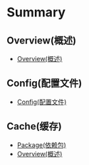 # Summary

## Overview\(概述\)

* [Overview\(概述\)](README.md)

## Config\(配置文件\)

* [Config\(配置文件\)](Config/Config.markdown)

## Cache\(缓存\)

* [Package\(依赖包\)](Cache/01Package.markdown)
* [Overview\(概述\)](Cache/02Overview.markdown)

